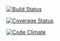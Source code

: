 [![Build Status](https://travis-ci.org/afwilkin/c4cs-w17-rpn.svg?branch=master)](https://travis-ci.org/afwilkin/c4cs-w17-rpn)

[![Coverage Status](https://coveralls.io/repos/github/afwilkin/c4cs-w17-rpn/badge.svg?branch=master)](https://coveralls.io/github/afwilkin/c4cs-w17-rpn?branch=master)

[![Code Climate](https://codeclimate.com/github/afwilkin/c4cs-w17-rpn/badges/gpa.svg)](https://codeclimate.com/github/afwilkin/c4cs-w17-rpn)
